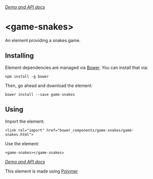 _[Demo and API docs](https://namannehra.github.io/game-snakes/)_

# \<game-snakes\>

An element providing a snakes game.

## Installing

Element dependencies are managed via [Bower](http://bower.io/). You can install that via:

	npm install -g bower

Then, go ahead and download the element:

	bower install --save game-snakes

## Using

Import the element:

	<link rel="import" href="bower_components/game-snakes/game-snakes.html">

Use the element:

	<game-snakes></game-snakes>

_[Demo and API docs](https://namannehra.github.io/game-snakes/)_

This element is made using [Polymer](https://www.polymer-project.org/)
